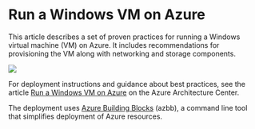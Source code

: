 # Run a Windows VM on Azure

This article describes a set of proven practices for running a Windows virtual machine (VM) on Azure. It includes recommendations for provisioning the VM along with networking and storage components.

![](https://docs.microsoft.com/azure/architecture/reference-architectures/n-tier/images/single-vm-diagram.png)

For deployment instructions and guidance about best practices, see the article [Run a Windows VM on Azure](https://docs.microsoft.com/azure/architecture/reference-architectures/n-tier/windows-vm) on the Azure Architecture Center.

The deployment uses [Azure Building Blocks](https://github.com/mspnp/template-building-blocks/wiki) (azbb), a command line tool that simplifies deployment of Azure resources.